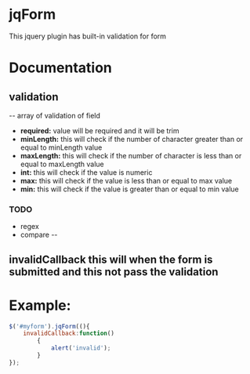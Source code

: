 # jqForm
This jquery plugin has built-in validation for form

# Documentation
## validation 
-- array of validation of field
* **required:** value will be required and it will be trim
* **minLength:** this will check if the number of character greater than or equal to minLength value 
* **maxLength:** this will check if the number of character is less than or equal to maxLength value
* **int:** this will check if the value is numeric
* **max:** this will check if the value is less than or equal to max value
* **min:** this will check if the value is greater than or equal to min value
### TODO 
* regex
* compare
--
## invalidCallback **this will when the form is submitted and this not pass the validation**


# Example:
```javascript
$('#myform').jqForm((){
	invalidCallback:function()
		{
			alert('invalid');
		}
});
```
